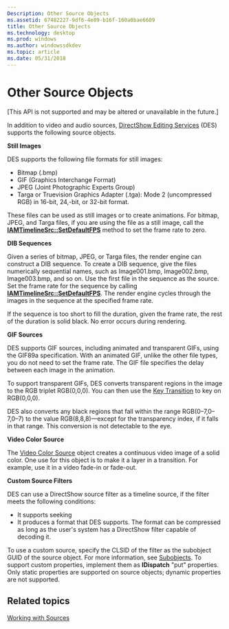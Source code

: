 ```yaml
---
Description: Other Source Objects
ms.assetid: 67482227-9df6-4e89-b16f-160a0bae6609
title: Other Source Objects
ms.technology: desktop
ms.prod: windows
ms.author: windowssdkdev
ms.topic: article
ms.date: 05/31/2018
---
```


# Other Source Objects

\[This API is not supported and may be altered or unavailable in the future.\]

In addition to video and audio sources, [DirectShow Editing Services](directshow-editing-services.md) (DES) supports the following source objects.

**Still Images**

DES supports the following file formats for still images:

-   Bitmap (.bmp)
-   GIF (Graphics Interchange Format)
-   JPEG (Joint Photographic Experts Group)
-   Targa or Truevision Graphics Adapter (.tga): Mode 2 (uncompressed RGB) in 16-bit, 24,-bit, or 32-bit format.

These files can be used as still images or to create animations. For bitmap, JPEG, and Targa files, if you are using the file as a still image, call the [**IAMTimelineSrc::SetDefaultFPS**](iamtimelinesrc-setdefaultfps.md) method to set the frame rate to zero.

**DIB Sequences**

Given a series of bitmap, JPEG, or Targa files, the render engine can construct a DIB sequence. To create a DIB sequence, give the files numerically sequential names, such as Image001.bmp, Image002.bmp, Image003.bmp, and so on. Use the first file in the sequence as the source. Set the frame rate for the sequence by calling [**IAMTimelineSrc::SetDefaultFPS**](iamtimelinesrc-setdefaultfps.md). The render engine cycles through the images in the sequence at the specified frame rate.

If the sequence is too short to fill the duration, given the frame rate, the rest of the duration is solid black. No error occurs during rendering.

**GIF Sources**

DES supports GIF sources, including animated and transparent GIFs, using the GIF89a specification. With an animated GIF, unlike the other file types, you do not need to set the frame rate. The GIF file specifies the delay between each image in the animation.

To support transparent GIFs, DES converts transparent regions in the image to the RGB triplet RGB(0,0,0). You can then use the [Key Transition](key-transition.md) to key on RGB(0,0,0).

DES also converts any black regions that fall within the range RGB(0–7,0–7,0–7) to the value RGB(8,8,8)—except for the transparency index, if it falls in that range. This conversion is not detectable to the eye.

**Video Color Source**

The [Video Color Source](video-color-source.md) object creates a continuous video image of a solid color. One use for this object is to make it a layer in a transition. For example, use it in a video fade-in or fade-out.

**Custom Source Filters**

DES can use a DirectShow source filter as a timeline source, if the filter meets the following conditions:

-   It supports seeking
-   It produces a format that DES supports. The format can be compressed as long as the user's system has a DirectShow filter capable of decoding it.

To use a custom source, specify the CLSID of the filter as the subobject GUID of the source object. For more information, see [Subobjects](subobjects.md). To support custom properties, implement them as **IDispatch** "put" properties. Only static properties are supported on source objects; dynamic properties are not supported.

## Related topics

<dl> <dt>

[Working with Sources](working-with-sources.md)
</dt> </dl>

 

 



